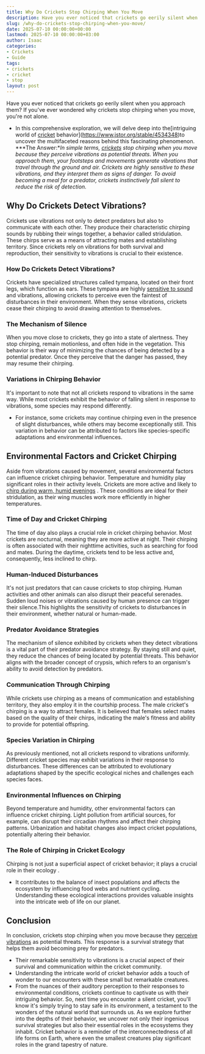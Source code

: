 ```yaml
---
title: Why Do Crickets Stop Chirping When You Move
description: Have you ever noticed that crickets go eerily silent when you approach them? If you've ever wondered why crickets stop chirping when you move, you're not...
slug: /why-do-crickets-stop-chirping-when-you-move/
date: 2025-07-10 00:00:00+00:00
lastmod: 2025-07-10 00:00:00+03:00
author: Isaac
categories:
- Crickets
- Guide
tags:
- crickets
- cricket
- stop
layout: post
---
```

Have you ever noticed that
crickets
go eerily silent when you approach them? If you've ever wondered why crickets stop chirping when you move, you're not alone.
- In this comprehensive exploration, we will delve deep into the[intriguing world of [cricket](https://pestpolicy.com/are-crickets-decomposers/) behavior](https://www.jstor.org/stable/4534348)to uncover the multifaceted reasons behind this fascinating phenomenon.
***The Answer:**In simple terms, [crickets](https://pestpolicy.com/are-crickets-good-or-bad/) stop chirping when you move because they perceive vibrations as potential threats. When you approach them, your footsteps and movements generate vibrations that travel through the ground and air.*
*Crickets are highly sensitive to these vibrations, and they interpret them as signs of danger. To avoid becoming a meal for a predator, crickets instinctively fall silent to reduce the risk of detection.*
## **Why Do Crickets Detect Vibrations?**
Crickets use vibrations not only to detect predators but also to communicate with each other. They produce their characteristic chirping sounds by rubbing their wings together, a behavior called stridulation.
These chirps serve as a means of attracting mates and establishing territory. Since crickets rely on vibrations for both survival and reproduction, their sensitivity to vibrations is crucial to their existence.
### **How Do Crickets Detect Vibrations?**
Crickets have specialized structures called tympana, located on their front legs, which function as ears.
These tympana are highly
[sensitive to sound](https://www.jstor.org/stable/2829808)
and vibrations, allowing crickets to perceive even the faintest of disturbances in their environment. When they sense vibrations, crickets cease their chirping to avoid drawing attention to themselves.
### **The Mechanism of Silence**
When you move close to crickets, they go into a state of alertness. They stop chirping, remain motionless, and often hide in the vegetation.
This behavior is their way of minimizing the chances of being detected by a potential predator. Once they perceive that the danger has passed, they may resume their chirping.
### **Variations in Chirping Behavior**
It's important to note that not all crickets respond to vibrations in the same way. While most crickets exhibit the behavior of falling silent in response to vibrations, some species may respond differently.
- For instance, some crickets may continue chirping even in the presence of slight disturbances, while others may become exceptionally still.
This variation in behavior can be attributed to factors like species-specific adaptations and environmental influences.
## **Environmental Factors and Cricket Chirping**
Aside from vibrations caused by movement, several environmental factors can influence cricket chirping behavior. Temperature and humidity play significant roles in their activity levels.
Crickets are more active and likely to
[chirp during warm, humid evenings](https://www.scientificamerican.com/article/why-do-crickets-chirp-more/)
. These conditions are ideal for their stridulation, as their wing muscles work more efficiently in higher temperatures.
### **Time of Day and Cricket Chirping**
The time of day also plays a crucial role in cricket chirping behavior. Most crickets are nocturnal, meaning they are more active at night.
Their chirping is often associated with their nighttime activities, such as searching for food and mates. During the daytime, crickets tend to be less active and, consequently, less inclined to chirp.
### **Human-Induced Disturbances**
It's not just predators that can cause crickets to stop chirping. Human activities and other animals can also disrupt their peaceful serenades.
Sudden loud noises or vibrations caused by human presence can trigger their silence.This highlights the sensitivity of crickets to disturbances in their environment, whether natural or human-made.
### **Predator Avoidance Strategies**
The mechanism of silence exhibited by crickets when they detect vibrations is a vital part of their predator avoidance strategy.
By staying still and quiet, they reduce the chances of being located by potential threats. This behavior aligns with the broader concept of crypsis, which refers to an organism's ability to avoid detection by predators.
### **Communication Through Chirping**
While crickets use chirping as a means of communication and establishing territory, they also employ it in the courtship process.
The male cricket's chirping is a way to attract females. It is believed that females select mates based on the quality of their chirps, indicating the male's fitness and ability to provide for potential offspring.
### **Species Variation in Chirping**
As previously mentioned, not all crickets respond to vibrations uniformly. Different cricket species may exhibit variations in their response to disturbances.
These differences can be attributed to evolutionary adaptations shaped by the specific ecological niches and challenges each species faces.
### **Environmental Influences on Chirping**
Beyond temperature and humidity, other environmental factors can influence cricket chirping.
Light pollution from artificial sources, for example, can disrupt their circadian rhythms and affect their chirping patterns. Urbanization and habitat changes also impact cricket populations, potentially altering their behavior.
### **The Role of Chirping in Cricket Ecology**
Chirping is not just a superficial aspect of cricket behavior; it plays a crucial
role in their ecology
.
- It contributes to the balance of insect populations and affects the ecosystem by influencing food webs and nutrient cycling.
Understanding these ecological interactions provides valuable insights into the intricate web of life on our planet.
## **Conclusion**
In conclusion, crickets stop chirping when you move because they
[perceive vibrations](https://pestpolicy.com/why-do-crickets-jump-towards-you/)
as potential threats. This response is a survival strategy that helps them avoid becoming prey for predators.
- Their remarkable sensitivity to vibrations is a crucial aspect of their survival and communication within the cricket community.
- Understanding the intricate world of cricket behavior adds a touch of wonder to our encounters with these small but remarkable creatures.
- From the nuances of their auditory perception to their responses to environmental conditions, crickets continue to captivate us with their intriguing behavior.
So, next time you encounter a silent cricket, you'll know it's simply trying to stay safe in its environment, a testament to the wonders of the natural world that surrounds us.
As we explore further into the depths of their behavior, we uncover not only their ingenious survival strategies but also their essential roles in the ecosystems they inhabit. Cricket behavior is a reminder of the interconnectedness of all life forms on Earth, where even the smallest creatures play significant roles in the grand tapestry of nature.
